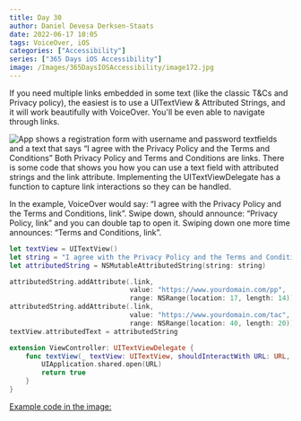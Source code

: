 ```yaml
---
title: Day 30
author: Daniel Devesa Derksen-Staats
date: 2022-06-17 10:05
tags: VoiceOver, iOS
categories: ["Accessibility"]
series: ["365 Days iOS Accessibility"]
image: /Images/365DaysIOSAccessibility/image172.jpg
---
```


If you need multiple links embedded in some text (like the classic T&amp;Cs and Privacy policy), the easiest is to use a UITextView &amp; Attributed Strings, and it will work beautifully with VoiceOver. You'll be even able to navigate through links.

![App shows a registration form with username and password textfields and a text that says “I agree with the Privacy Policy and the Terms and Conditions” Both Privacy Policy and Terms and Conditions are links. There is some code that shows you how you can use a text field with attributed strings and the link attribute. Implementing the UITextViewDelegate has a function to capture link interactions so they can be handled.](/Images/365DaysIOSAccessibility/image172.jpg)

In the example, VoiceOver would say: “I agree with the Privacy Policy and the Terms and Conditions, link”. Swipe down, should announce: “Privacy Policy, link” and you can double tap to open it. Swiping down one more time announces: “Terms and Conditions, link”.

```swift
let textView = UITextView()
let string = "I agree with the Privacy Policy and the Terms and Conditions"
let attributedString = NSMutableAttributedString(string: string)

attributedString.addAttribute(.link,
                              value: "https://www.yourdomain.com/pp",
                              range: NSRange(location: 17, length: 14))
attributedString.addAttribute(.link,
                              value: "https://www.yourdomain.com/tac",
                              range: NSRange(location: 40, length: 20))
textView.attributedText = attributedString

extension ViewController: UITextViewDelegate {
    func textView(_ textView: UITextView, shouldInteractWith URL: URL, in characterRange: NSRange, interaction: UITextItemInteraction) -> Bool {
        UIApplication.shared.open(URL)
        return true
    }
}
```

[Example code in the image:](https://gist.github.com/dadederk/10990d98f25afa994985234223b3c6a1)
